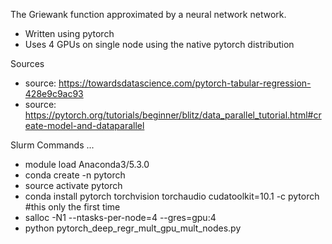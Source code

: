 The Griewank function approximated by a neural network network.
- Written using pytorch
- Uses 4 GPUs on single node using the native pytorch distribution

Sources
 - source: https://towardsdatascience.com/pytorch-tabular-regression-428e9c9ac93
 - source: https://pytorch.org/tutorials/beginner/blitz/data_parallel_tutorial.html#create-model-and-dataparallel

Slurm Commands
...
 - module load Anaconda3/5.3.0
 - conda create -n pytorch
 - source activate pytorch
 - conda install pytorch torchvision torchaudio cudatoolkit=10.1 -c pytorch  #this only the first time
 - salloc -N1 --ntasks-per-node=4 --gres=gpu:4 
 - python pytorch_deep_regr_mult_gpu_mult_nodes.py
